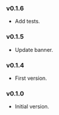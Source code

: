 ### v0.1.6
* Add tests.

### v0.1.5
* Update banner.

### v0.1.4
* First version.

### v0.1.0
* Initial version.
